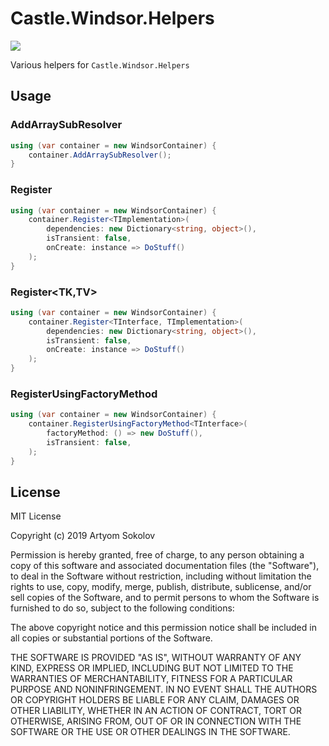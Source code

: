 # Castle.Windsor.Helpers

[![](https://img.shields.io/nuget/v/Castle.Windsor.Helpers.svg?label=Castle.Windsor.Helpers&style=flat)](https://www.nuget.org/packages/Castle.Windsor.Helpers/)

Various helpers for `Castle.Windsor.Helpers`

## Usage

### AddArraySubResolver

```csharp
using (var container = new WindsorContainer) {
    container.AddArraySubResolver();
}
```

### Register<TV>

```csharp
using (var container = new WindsorContainer) {
    container.Register<TImplementation>(
        dependencies: new Dictionary<string, object>(),
        isTransient: false,
        onCreate: instance => DoStuff()
    );
}
```

### Register<TK,TV>

```csharp
using (var container = new WindsorContainer) {
    container.Register<TInterface, TImplementation>(
        dependencies: new Dictionary<string, object>(),
        isTransient: false,
        onCreate: instance => DoStuff()
    );
}
```

### RegisterUsingFactoryMethod<TV>

```csharp
using (var container = new WindsorContainer) {
    container.RegisterUsingFactoryMethod<TInterface>(
        factoryMethod: () => new DoStuff(),
        isTransient: false,
    );
}
```

## License

MIT License

Copyright (c) 2019 Artyom Sokolov

Permission is hereby granted, free of charge, to any person obtaining a copy
of this software and associated documentation files (the "Software"), to deal
in the Software without restriction, including without limitation the rights
to use, copy, modify, merge, publish, distribute, sublicense, and/or sell
copies of the Software, and to permit persons to whom the Software is
furnished to do so, subject to the following conditions:

The above copyright notice and this permission notice shall be included in all
copies or substantial portions of the Software.

THE SOFTWARE IS PROVIDED "AS IS", WITHOUT WARRANTY OF ANY KIND, EXPRESS OR
IMPLIED, INCLUDING BUT NOT LIMITED TO THE WARRANTIES OF MERCHANTABILITY,
FITNESS FOR A PARTICULAR PURPOSE AND NONINFRINGEMENT. IN NO EVENT SHALL THE
AUTHORS OR COPYRIGHT HOLDERS BE LIABLE FOR ANY CLAIM, DAMAGES OR OTHER
LIABILITY, WHETHER IN AN ACTION OF CONTRACT, TORT OR OTHERWISE, ARISING FROM,
OUT OF OR IN CONNECTION WITH THE SOFTWARE OR THE USE OR OTHER DEALINGS IN THE
SOFTWARE.